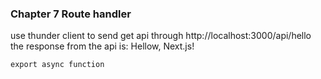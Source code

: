 ### Chapter 7 Route handler

use thunder client to send get api through http://localhost:3000/api/hello
the response from the api is: 
        Hellow, Next.js!

```tsx
export async function 
```
